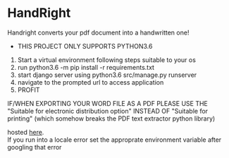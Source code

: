 # HandRight
Handright converts your pdf document into a handwritten one!
- THIS PROJECT ONLY SUPPORTS PYTHON3.6
1. Start a virtual environment following steps suitable to your os
2. run python3.6 -m pip install -r requirements.txt
3. start django server using python3.6 src/manage.py runserver
4. navigate to the prompted url to access application
5. PROFIT

IF/WHEN EXPORTING YOUR WORD FILE AS A PDF PLEASE USE THE "Suitable for electronic distribution option" INSTEAD OF "Suitable for printing" (which somehow breaks the PDF text extractor python library)

hosted [here](http://kaushik.me/handright).    
If you run into a locale error set the approprate environment variable after googling that error
 
